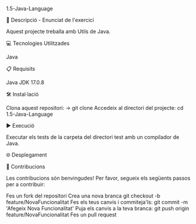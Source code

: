 1.5-Java-Language

📄 Descripció - Enunciat de l'exercici

Aquest projecte treballa amb Utils de Java.

💻 Tecnologies Utilitzades

Java

📋 Requisits

Java JDK 17.0.8

🛠️ Instal·lació

Clona aquest repositori: -> git clone Accedeix al directori del projecte: cd 1.5-Java-Language

▶️ Execució

Executar els tests de la carpeta del directori test amb un compilador de Java.

🌐 Desplegament

🤝 Contribucions

Les contribucions són benvingudes! Per favor, segueix els següents passos per a contribuir:

Fes un fork del repositori Crea una nova branca git checkout -b feature/NovaFuncionalitat Fes els teus canvis i commiteja'ls: git commit -m 'Afegeix Nova Funcionalitat' Puja els canvis a la teva branca: git push origin feature/NovaFuncionalitat Fes un pull request
